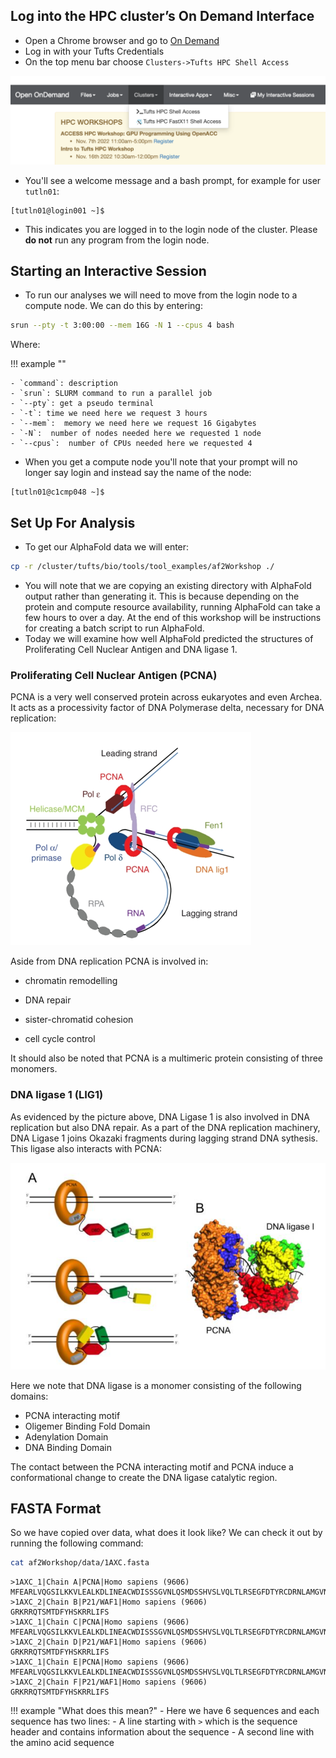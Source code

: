 ## Log into the HPC cluster’s On Demand Interface

- Open a Chrome browser and go to [On Demand](https://ondemand.pax.tufts.edu/)
- Log in with your Tufts Credentials
- On the top menu bar choose `Clusters->Tufts HPC Shell Access`

![](images/shell.png)

- You'll see a welcome message and a bash prompt, for example for user `tutln01`:

```
[tutln01@login001 ~]$
```

- This indicates you are logged in to the login node of the cluster. Please **do not** run any program from the login node.

## Starting an Interactive Session

- To run our analyses we will need to move from the login node to a compute node. We can do this by entering:

```bash
srun --pty -t 3:00:00 --mem 16G -N 1 --cpus 4 bash
```

Where:

!!! example ""

    - `command`: description
    - `srun`: SLURM command to run a parallel job
    - `--pty`: get a pseudo terminal
    - `-t`: time we need here we request 3 hours
    - `--mem`:  memory we need here we request 16 Gigabytes
    - `-N`:  number of nodes needed here we requested 1 node
    - `--cpus`:  number of CPUs needed here we requested 4

- When you get a compute node you'll note that your prompt will no longer say login and instead say the name of the node:

```
[tutln01@c1cmp048 ~]$
```

## Set Up For Analysis

- To get our AlphaFold data we will enter:

```bash
cp -r /cluster/tufts/bio/tools/tool_examples/af2Workshop ./
```

- You will note that we are copying an existing directory with AlphaFold output rather than generating it. This is because depending on the protein and compute resource availability, running AlphaFold can take a few hours to over a day. At the end of this workshop will be instructions for creating a batch script to run AlphaFold. 
- Today we will examine how well AlphaFold predicted the structures of Proliferating Cell Nuclear Antigen and DNA ligase 1.

### Proliferating Cell Nuclear Antigen (PCNA)

PCNA is a very well conserved protein across eukaryotes and even Archea. It acts as a processivity factor of DNA Polymerase delta, necessary for DNA replication:

![](images/pcnaDnaPol.png)

Aside from DNA replication PCNA is involved in:

* chromatin remodelling 
    
* DNA repair
    
* sister-chromatid cohesion

* cell cycle control

It should also be noted that PCNA is a multimeric protein consisting of three monomers.

### DNA ligase 1 (LIG1)

As evidenced by the picture above, DNA Ligase 1 is also involved in DNA replication but also DNA repair. As a part of the DNA replication machinery, DNA Ligase 1 joins Okazaki fragments during lagging strand DNA sythesis. This ligase also interacts with PCNA:

![](images/lig1Pcna.png)

Here we note that DNA ligase is a monomer consisting of the following domains:

- PCNA interacting motif
- Oligemer Binding Fold Domain
- Adenylation Domain
- DNA Binding Domain

The contact between the PCNA interacting motif and PCNA induce a conformational change to create the DNA ligase catalytic region. 

## FASTA Format

So we have copied over data, what does it look like? We can check it out by running the following command:

```bash
cat af2Workshop/data/1AXC.fasta 
```

```
>1AXC_1|Chain A|PCNA|Homo sapiens (9606)
MFEARLVQGSILKKVLEALKDLINEACWDISSSGVNLQSMDSSHVSLVQLTLRSEGFDTYRCDRNLAMGVNLTSMSKILKCAGNEDIITLRAEDNADTLALVFEAPNQEKVSDYEMKLMDLDVEQLGIPEQEYSCVVKMPSGEFARICRDLSHIGDAVVISCAKDGVKFSASGELGNGNIKLSQTSNVDKEEEAVTIEMNEPVQLTFALRYLNFFTKATPLSSTVTLSMSADVPLVVEYKIADMGHLKYYLAPKIEDEEGS
>1AXC_2|Chain B|P21/WAF1|Homo sapiens (9606)
GRKRRQTSMTDFYHSKRRLIFS
>1AXC_1|Chain C|PCNA|Homo sapiens (9606)
MFEARLVQGSILKKVLEALKDLINEACWDISSSGVNLQSMDSSHVSLVQLTLRSEGFDTYRCDRNLAMGVNLTSMSKILKCAGNEDIITLRAEDNADTLALVFEAPNQEKVSDYEMKLMDLDVEQLGIPEQEYSCVVKMPSGEFARICRDLSHIGDAVVISCAKDGVKFSASGELGNGNIKLSQTSNVDKEEEAVTIEMNEPVQLTFALRYLNFFTKATPLSSTVTLSMSADVPLVVEYKIADMGHLKYYLAPKIEDEEGS
>1AXC_2|Chain D|P21/WAF1|Homo sapiens (9606)
GRKRRQTSMTDFYHSKRRLIFS
>1AXC_1|Chain E|PCNA|Homo sapiens (9606)
MFEARLVQGSILKKVLEALKDLINEACWDISSSGVNLQSMDSSHVSLVQLTLRSEGFDTYRCDRNLAMGVNLTSMSKILKCAGNEDIITLRAEDNADTLALVFEAPNQEKVSDYEMKLMDLDVEQLGIPEQEYSCVVKMPSGEFARICRDLSHIGDAVVISCAKDGVKFSASGELGNGNIKLSQTSNVDKEEEAVTIEMNEPVQLTFALRYLNFFTKATPLSSTVTLSMSADVPLVVEYKIADMGHLKYYLAPKIEDEEGS
>1AXC_2|Chain F|P21/WAF1|Homo sapiens (9606)
GRKRRQTSMTDFYHSKRRLIFS
```

!!! example "What does this mean?"
    - Here we have 6 sequences and each sequence has two lines:
        - A line starting with `>` which is the sequence header and contains information about the sequence
        - A second line with the amino acid sequence
        
        

